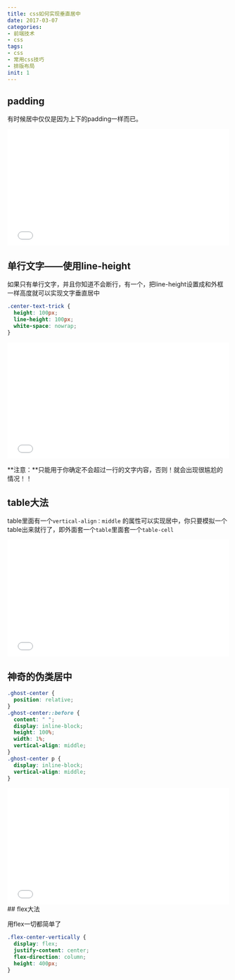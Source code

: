 ```yaml
---
title: css如何实现垂直居中
date: 2017-03-07
categories: 
- 前端技术
- css
tags: 
- css
- 常用css技巧
- 排版布局
init: 1
---
```

## padding

有时候居中仅仅是因为上下的padding一样而已。

<iframe height='265' scrolling='no' title='Centering text (kinda) with Padding' src='//codepen.io/voidsky/embed/wJzMKj/?height=265&theme-id=0&default-tab=css,result&embed-version=2' frameborder='no' allowtransparency='true' allowfullscreen='true' style='width: 100%;'>See the Pen <a href='http://codepen.io/voidsky/pen/wJzMKj/'>Centering text (kinda) with Padding</a> by HuangKai (<a href='http://codepen.io/voidsky'>@voidsky</a>) on <a href='http://codepen.io'>CodePen</a>.
</iframe>

## 单行文字——使用line-height

如果只有单行文字，并且你知道不会断行，有一个，把line-height设置成和外框一样高度就可以实现文字垂直居中

```css
.center-text-trick {
  height: 100px;
  line-height: 100px;
  white-space: nowrap;
}
```
<iframe height='265' scrolling='no' title='Centering a line with line-height' src='//codepen.io/voidsky/embed/jBMWWQ/?height=265&theme-id=0&default-tab=css,result&embed-version=2' frameborder='no' allowtransparency='true' allowfullscreen='true' style='width: 100%;'>See the Pen <a href='http://codepen.io/voidsky/pen/jBMWWQ/'>Centering a line with line-height</a> by HuangKai (<a href='http://codepen.io/voidsky'>@voidsky</a>) on <a href='http://codepen.io'>CodePen</a>.
</iframe>

**注意：**只能用于你确定不会超过一行的文字内容，否则！就会出现很尴尬的情况！！

## table大法

table里面有一个`vertical-align：middle` 的属性可以实现居中，你只要模拟一个table出来就行了，即外面套一个`table`里面套一个`table-cell`


<iframe height='265' scrolling='no' title='Centering text (kinda) with Padding' src='//codepen.io/voidsky/embed/ryMxLB/?height=265&theme-id=0&default-tab=css,result&embed-version=2' frameborder='no' allowtransparency='true' allowfullscreen='true' style='width: 100%;'>See the Pen <a href='http://codepen.io/voidsky/pen/ryMxLB/'>Centering text (kinda) with Padding</a> by HuangKai (<a href='http://codepen.io/voidsky'>@voidsky</a>) on <a href='http://codepen.io'>CodePen</a>.
</iframe>



## 神奇的伪类居中

```css
.ghost-center {
  position: relative;
}
.ghost-center::before {
  content: " ";
  display: inline-block;
  height: 100%;
  width: 1%;
  vertical-align: middle;
}
.ghost-center p {
  display: inline-block;
  vertical-align: middle;
}
```

<iframe height='265' scrolling='no' title='Ghost Centering Multi Line Text' src='//codepen.io/voidsky/embed/wJzGLG/?height=265&theme-id=0&default-tab=css,result&embed-version=2' frameborder='no' allowtransparency='true' allowfullscreen='true' style='width: 100%;'>See the Pen <a href='http://codepen.io/voidsky/pen/wJzGLG/'>Ghost Centering Multi Line Text</a> by HuangKai (<a href='http://codepen.io/voidsky'>@voidsky</a>) on <a href='http://codepen.io'>CodePen</a>.
</iframe>
## flex大法

用flex一切都简单了

```css
.flex-center-vertically {
  display: flex;
  justify-content: center;
  flex-direction: column;
  height: 400px;
}
```